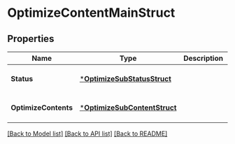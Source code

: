 # OptimizeContentMainStruct

## Properties
Name | Type | Description | Notes
------------ | ------------- | ------------- | -------------
**Status** | [***OptimizeSubStatusStruct**](optimize_sub_status_struct.md) |  | [optional] [default to null]
**OptimizeContents** | [***OptimizeSubContentStruct**](optimize_sub_content_struct.md) |  | [optional] [default to null]

[[Back to Model list]](../README.md#documentation-for-models) [[Back to API list]](../README.md#documentation-for-api-endpoints) [[Back to README]](../README.md)



